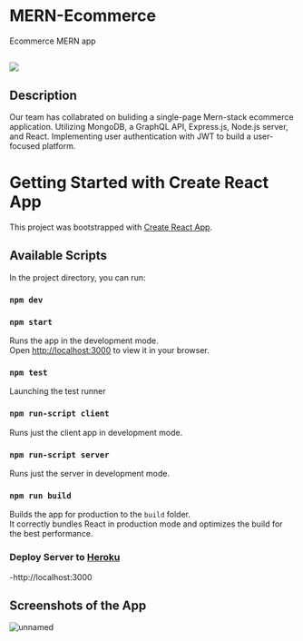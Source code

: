 # MERN-Ecommerce

Ecommerce MERN app   
 <p align="center">
   <a href="https://github.com/OilPainter1/mern/blob/master/LICENSE">
      <a href= "(https://img.shields.io/badge/License-MIT-green.svg")>
      <a href="![NodeJS](https://img.shields.io/badge/node.js-6DA55F?style=for-the-badge&logo=node.js&logoColor=white")
      <img src="https://badgen.net/#bundlephobia:~:text=version-,/npm/v/express,-version">
      </a>
   </a>
</p>

## ![](https://raw.githubusercontent.com/IBM/pattern-utils/master/mern-starter/mern-architecture.png)

## Description

Our team has collabrated on buliding a single-page Mern-stack ecommerce application. Utilizing MongoDB, a GraphQL API, Express.js, Node.js server, and React. Implementing user authentication with JWT to build a user-focused platform.

# Getting Started with Create React App

This project was bootstrapped with [Create React App](https://github.com/facebook/create-react-app).

## Available Scripts

In the project directory, you can run:

### `npm dev`



### `npm start`

Runs the app in the development mode.\
Open [http://localhost:3000](http://localhost:3000) to view it in your browser.

### `npm test`

Launching the test runner

### `npm run-script client`

Runs just the client app in development mode.<br>

### `npm run-script server`

Runs just the server in development mode.<br>

### `npm run build`

Builds the app for production to the `build` folder.<br>
It correctly bundles React in production mode and optimizes the build for the best performance.

### Deploy Server to [Heroku](https://dashboard.heroku.com/)

-http://localhost:3000

## Screenshots of the App 
![unnamed](https://user-images.githubusercontent.com/111473151/220814116-9a002ecd-1d6b-4ac9-b2da-6491e7d43d18.jpg)
